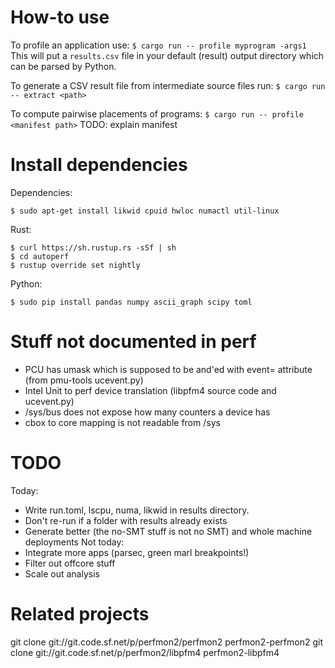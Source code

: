 # How-to use

To profile an application use:
`$ cargo run -- profile myprogram -args1`
This will put a `results.csv` file in your default (result) output directory which can be parsed by Python.

To generate a CSV result file from intermediate source files run:
`$ cargo run -- extract <path>`

To compute pairwise placements of programs:
`$ cargo run -- profile <manifest path>`
TODO: explain manifest

# Install dependencies

Dependencies:
```
$ sudo apt-get install likwid cpuid hwloc numactl util-linux
```

Rust:
```
$ curl https://sh.rustup.rs -sSf | sh
$ cd autoperf
$ rustup override set nightly
```

Python:
```
$ sudo pip install pandas numpy ascii_graph scipy toml
```

# Stuff not documented in perf
 * PCU has umask which is supposed to be and'ed with event= attribute (from pmu-tools ucevent.py)
 * Intel Unit to perf device translation (libpfm4 source code and ucevent.py)
 * /sys/bus does not expose how many counters a device has
 * cbox to core mapping is not readable from /sys


# TODO
Today:
 * Write run.toml, lscpu, numa, likwid in results directory.
 * Don't re-run if a folder with results already exists
 * Generate better (the no-SMT stuff is not no SMT) and whole machine deployments
Not today:
 * Integrate more apps (parsec, green marl breakpoints!)
 * Filter out offcore stuff
 * Scale out analysis


# Related projects
 git clone git://git.code.sf.net/p/perfmon2/perfmon2 perfmon2-perfmon2
 git clone git://git.code.sf.net/p/perfmon2/libpfm4 perfmon2-libpfm4
